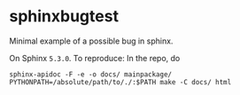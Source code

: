# sphinxbugtest

Minimal example of a possible bug in sphinx.

On Sphinx `5.3.0`. To reproduce: In the repo, do

```
sphinx-apidoc -F -e -o docs/ mainpackage/
PYTHONPATH=/absolute/path/to/./:$PATH make -C docs/ html
```

